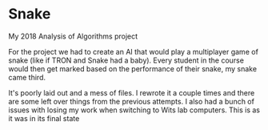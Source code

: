 # Snake
My 2018 Analysis of Algorithms project

For the project we had to create an AI that would play a multiplayer game of snake (like if TRON and Snake had a baby). Every student in the course would then get marked based on the performance of their snake, my snake came third.

It's poorly laid out and a mess of files. I rewrote it a couple times and there are some left over things from the previous attempts.
I also had a bunch of issues with losing my work when switching to Wits lab computers. This is as it was in its final state
